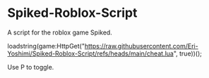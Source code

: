# Spiked-Roblox-Script
A script for the roblox game Spiked.

loadstring(game:HttpGet("https://raw.githubusercontent.com/Eri-Yoshimi/Spiked-Roblox-Script/refs/heads/main/cheat.lua", true))();

Use P to toggle.
